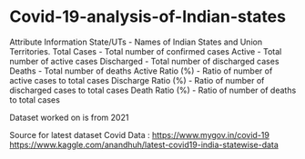 # Covid-19-analysis-of-Indian-states
Attribute Information
State/UTs - Names of Indian States and Union Territories.
Total Cases - Total number of confirmed cases
Active - Total number of active cases
Discharged - Total number of discharged cases
Deaths - Total number of deaths
Active Ratio (%) - Ratio of number of active cases to total cases
Discharge Ratio (%) - Ratio of number of discharged cases to total cases
Death Ratio (%) - Ratio of number of deaths to total cases

Dataset worked on is from 2021

Source for latest dataset
Covid Data : https://www.mygov.in/covid-19
https://www.kaggle.com/anandhuh/latest-covid19-india-statewise-data

